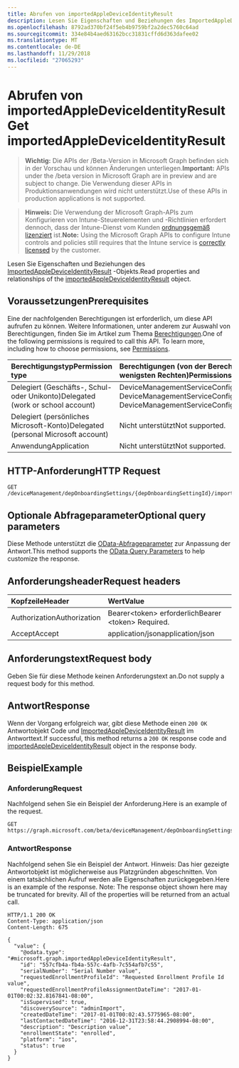 ```yaml
---
title: Abrufen von importedAppleDeviceIdentityResult
description: Lesen Sie Eigenschaften und Beziehungen des ImportedAppleDeviceIdentityResult-Objekts.
ms.openlocfilehash: 8792ad370bf24f5eb4b9759bf2a2dec5760c64ad
ms.sourcegitcommit: 334e84b4aed63162bcc31831cffd6d363dafee02
ms.translationtype: MT
ms.contentlocale: de-DE
ms.lasthandoff: 11/29/2018
ms.locfileid: "27065293"
---
```

# <a name="get-importedappledeviceidentityresult"></a><span data-ttu-id="cb8f5-103">Abrufen von importedAppleDeviceIdentityResult</span><span class="sxs-lookup"><span data-stu-id="cb8f5-103">Get importedAppleDeviceIdentityResult</span></span>

> <span data-ttu-id="cb8f5-104">**Wichtig:** Die APIs der /Beta-Version in Microsoft Graph befinden sich in der Vorschau und können Änderungen unterliegen.</span><span class="sxs-lookup"><span data-stu-id="cb8f5-104">**Important:** APIs under the /beta version in Microsoft Graph are in preview and are subject to change.</span></span> <span data-ttu-id="cb8f5-105">Die Verwendung dieser APIs in Produktionsanwendungen wird nicht unterstützt.</span><span class="sxs-lookup"><span data-stu-id="cb8f5-105">Use of these APIs in production applications is not supported.</span></span>

> <span data-ttu-id="cb8f5-106">**Hinweis:** Die Verwendung der Microsoft Graph-APIs zum Konfigurieren von Intune-Steuerelementen und -Richtlinien erfordert dennoch, dass der Intune-Dienst vom Kunden [ordnungsgemäß lizenziert](https://go.microsoft.com/fwlink/?linkid=839381) ist.</span><span class="sxs-lookup"><span data-stu-id="cb8f5-106">**Note:** Using the Microsoft Graph APIs to configure Intune controls and policies still requires that the Intune service is [correctly licensed](https://go.microsoft.com/fwlink/?linkid=839381) by the customer.</span></span>

<span data-ttu-id="cb8f5-107">Lesen Sie Eigenschaften und Beziehungen des [ImportedAppleDeviceIdentityResult](../resources/intune-enrollment-importedappledeviceidentityresult.md) -Objekts.</span><span class="sxs-lookup"><span data-stu-id="cb8f5-107">Read properties and relationships of the [importedAppleDeviceIdentityResult](../resources/intune-enrollment-importedappledeviceidentityresult.md) object.</span></span>
## <a name="prerequisites"></a><span data-ttu-id="cb8f5-108">Voraussetzungen</span><span class="sxs-lookup"><span data-stu-id="cb8f5-108">Prerequisites</span></span>
<span data-ttu-id="cb8f5-p102">Eine der nachfolgenden Berechtigungen ist erforderlich, um diese API aufrufen zu können. Weitere Informationen, unter anderem zur Auswahl von Berechtigungen, finden Sie im Artikel zum Thema [Berechtigungen](/graph/permissions-reference).</span><span class="sxs-lookup"><span data-stu-id="cb8f5-p102">One of the following permissions is required to call this API. To learn more, including how to choose permissions, see [Permissions](/graph/permissions-reference).</span></span>

|<span data-ttu-id="cb8f5-111">Berechtigungstyp</span><span class="sxs-lookup"><span data-stu-id="cb8f5-111">Permission type</span></span>|<span data-ttu-id="cb8f5-112">Berechtigungen (von der Berechtigung mit den meisten Rechten zu der mit den wenigsten Rechten)</span><span class="sxs-lookup"><span data-stu-id="cb8f5-112">Permissions (from most to least privileged)</span></span>|
|:---|:---|
|<span data-ttu-id="cb8f5-113">Delegiert (Geschäfts-, Schul- oder Unikonto)</span><span class="sxs-lookup"><span data-stu-id="cb8f5-113">Delegated (work or school account)</span></span>|<span data-ttu-id="cb8f5-114">DeviceManagementServiceConfig.ReadWrite.All, DeviceManagementServiceConfig.Read.All</span><span class="sxs-lookup"><span data-stu-id="cb8f5-114">DeviceManagementServiceConfig.ReadWrite.All, DeviceManagementServiceConfig.Read.All</span></span>|
|<span data-ttu-id="cb8f5-115">Delegiert (persönliches Microsoft-Konto)</span><span class="sxs-lookup"><span data-stu-id="cb8f5-115">Delegated (personal Microsoft account)</span></span>|<span data-ttu-id="cb8f5-116">Nicht unterstützt</span><span class="sxs-lookup"><span data-stu-id="cb8f5-116">Not supported.</span></span>|
|<span data-ttu-id="cb8f5-117">Anwendung</span><span class="sxs-lookup"><span data-stu-id="cb8f5-117">Application</span></span>|<span data-ttu-id="cb8f5-118">Nicht unterstützt</span><span class="sxs-lookup"><span data-stu-id="cb8f5-118">Not supported.</span></span>|

## <a name="http-request"></a><span data-ttu-id="cb8f5-119">HTTP-Anforderung</span><span class="sxs-lookup"><span data-stu-id="cb8f5-119">HTTP Request</span></span>
<!-- {
  "blockType": "ignored"
}
-->
``` http
GET /deviceManagement/depOnboardingSettings/{depOnboardingSettingId}/importedAppleDeviceIdentities/{importedAppleDeviceIdentityId}
```

## <a name="optional-query-parameters"></a><span data-ttu-id="cb8f5-120">Optionale Abfrageparameter</span><span class="sxs-lookup"><span data-stu-id="cb8f5-120">Optional query parameters</span></span>
<span data-ttu-id="cb8f5-121">Diese Methode unterstützt die [OData-Abfrageparameter](https://developer.microsoft.com/graph/docs/concepts/query_parameters) zur Anpassung der Antwort.</span><span class="sxs-lookup"><span data-stu-id="cb8f5-121">This method supports the [OData Query Parameters](https://developer.microsoft.com/graph/docs/concepts/query_parameters) to help customize the response.</span></span>
## <a name="request-headers"></a><span data-ttu-id="cb8f5-122">Anforderungsheader</span><span class="sxs-lookup"><span data-stu-id="cb8f5-122">Request headers</span></span>
|<span data-ttu-id="cb8f5-123">Kopfzeile</span><span class="sxs-lookup"><span data-stu-id="cb8f5-123">Header</span></span>|<span data-ttu-id="cb8f5-124">Wert</span><span class="sxs-lookup"><span data-stu-id="cb8f5-124">Value</span></span>|
|:---|:---|
|<span data-ttu-id="cb8f5-125">Authorization</span><span class="sxs-lookup"><span data-stu-id="cb8f5-125">Authorization</span></span>|<span data-ttu-id="cb8f5-126">Bearer&lt;token&gt; erforderlich</span><span class="sxs-lookup"><span data-stu-id="cb8f5-126">Bearer &lt;token&gt; Required.</span></span>|
|<span data-ttu-id="cb8f5-127">Accept</span><span class="sxs-lookup"><span data-stu-id="cb8f5-127">Accept</span></span>|<span data-ttu-id="cb8f5-128">application/json</span><span class="sxs-lookup"><span data-stu-id="cb8f5-128">application/json</span></span>|

## <a name="request-body"></a><span data-ttu-id="cb8f5-129">Anforderungstext</span><span class="sxs-lookup"><span data-stu-id="cb8f5-129">Request body</span></span>
<span data-ttu-id="cb8f5-130">Geben Sie für diese Methode keinen Anforderungstext an.</span><span class="sxs-lookup"><span data-stu-id="cb8f5-130">Do not supply a request body for this method.</span></span>

## <a name="response"></a><span data-ttu-id="cb8f5-131">Antwort</span><span class="sxs-lookup"><span data-stu-id="cb8f5-131">Response</span></span>
<span data-ttu-id="cb8f5-132">Wenn der Vorgang erfolgreich war, gibt diese Methode einen `200 OK` Antwortobjekt Code und [ImportedAppleDeviceIdentityResult](../resources/intune-enrollment-importedappledeviceidentityresult.md) im Antworttext.</span><span class="sxs-lookup"><span data-stu-id="cb8f5-132">If successful, this method returns a `200 OK` response code and [importedAppleDeviceIdentityResult](../resources/intune-enrollment-importedappledeviceidentityresult.md) object in the response body.</span></span>

## <a name="example"></a><span data-ttu-id="cb8f5-133">Beispiel</span><span class="sxs-lookup"><span data-stu-id="cb8f5-133">Example</span></span>
### <a name="request"></a><span data-ttu-id="cb8f5-134">Anforderung</span><span class="sxs-lookup"><span data-stu-id="cb8f5-134">Request</span></span>
<span data-ttu-id="cb8f5-135">Nachfolgend sehen Sie ein Beispiel der Anforderung.</span><span class="sxs-lookup"><span data-stu-id="cb8f5-135">Here is an example of the request.</span></span>
``` http
GET https://graph.microsoft.com/beta/deviceManagement/depOnboardingSettings/{depOnboardingSettingId}/importedAppleDeviceIdentities/{importedAppleDeviceIdentityId}
```

### <a name="response"></a><span data-ttu-id="cb8f5-136">Antwort</span><span class="sxs-lookup"><span data-stu-id="cb8f5-136">Response</span></span>
<span data-ttu-id="cb8f5-p103">Nachfolgend sehen Sie ein Beispiel der Antwort. Hinweis: Das hier gezeigte Antwortobjekt ist möglicherweise aus Platzgründen abgeschnitten. Von einem tatsächlichen Aufruf werden alle Eigenschaften zurückgegeben.</span><span class="sxs-lookup"><span data-stu-id="cb8f5-p103">Here is an example of the response. Note: The response object shown here may be truncated for brevity. All of the properties will be returned from an actual call.</span></span>
``` http
HTTP/1.1 200 OK
Content-Type: application/json
Content-Length: 675

{
  "value": {
    "@odata.type": "#microsoft.graph.importedAppleDeviceIdentityResult",
    "id": "557cfb4a-fb4a-557c-4afb-7c554afb7c55",
    "serialNumber": "Serial Number value",
    "requestedEnrollmentProfileId": "Requested Enrollment Profile Id value",
    "requestedEnrollmentProfileAssignmentDateTime": "2017-01-01T00:02:32.8167841-08:00",
    "isSupervised": true,
    "discoverySource": "adminImport",
    "createdDateTime": "2017-01-01T00:02:43.5775965-08:00",
    "lastContactedDateTime": "2016-12-31T23:58:44.2908994-08:00",
    "description": "Description value",
    "enrollmentState": "enrolled",
    "platform": "ios",
    "status": true
  }
}
```





